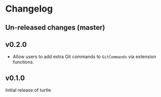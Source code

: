 # Changelog

## Un-released changes (master)

## v0.2.0

- Allow users to add extra Git commands to `GitCommands` via extension functions.

## v0.1.0

Initial release of turtle
